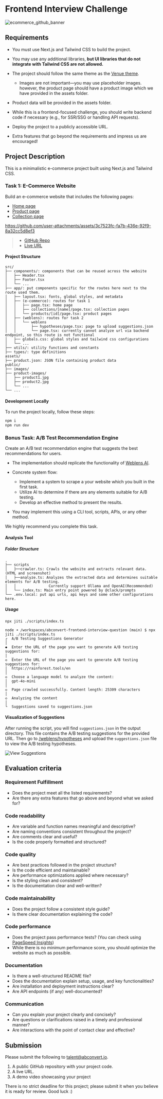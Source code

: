# Frontend Interview Challenge

![ecommerce_github_banner](https://github.com/user-attachments/assets/3018c781-0969-45a1-b8bb-3f638aa4260d)

## Requirements

- You must use Next.js and Tailwind CSS to build the project.

- You may use any additional libraries, **but UI libraries that do not integrate with Tailwind CSS are not allowed.**

- The project should follow the same theme as the [Venue theme](https://venue-theme-morning.myshopify.com/).

  - Images are not important—you may use placeholder images. however, the product page should have a product image which we have provided in the assets folder.

- Product data will be provided in the assets folder.

- While this is a frontend-focused challenge, you should write backend code if necessary (e.g., for SSR/SSG or handling API requests).

- Deploy the project to a publicly accessible URL.

- Extra features that go beyond the requirements and impress us are encouraged!

## Project Description

This is a minimalistic e-commerce project built using Next.js and Tailwind CSS.

### Task 1: E-Commerce Website

Build an e-commerce website that includes the following pages:

- [Home page](https://venue-theme-morning.myshopify.com/)
- [Product page](https://venue-theme-morning.myshopify.com/collections/accessories/products/copy-of-drift-hat)
- [Collection page](https://venue-theme-morning.myshopify.com/collections/accessories)

https://github.com/user-attachments/assets/3c7523fc-fa7b-436e-92f9-8a32cc5d8ef3
> - [GitHub Repo](https://github.com/rainforest-dev/abconvert-frontend-interview-question)
> - [Live URL](https://abconvert-frontend-interview-question.vercel.app/) 

#### Project Structure

```
src/
├── components/: components that can be reused across the website
│   ├── Header.tsx
│   ├── Footer.tsx
│   └── ...
├── app/: put components specific for the routes here next to the route used them.
│   ├── layout.tsx: fonts, global styles, and metadata
│   ├── (e-commerce): routes for task 1
│   │   ├── page.tsx: home page
│   │   ├── collections/[name]/page.tsx: collection pages
│   │   └── products/[id]/page.tsx: product pages
│   ├── (weblens): routes for task 2
│   │   └── weblens
│   │       ├── hypotheses/page.tsx: page to upload suggestions.json
│   │       └── page.tsx: currently cannot analyze url via backend endpoint, so this route is not functional
│   ├── globals.css: global styles and tailwind css configurations
│   └── ...
├── utils/: utility functions and constants
├── types/: type definitions
assets/
├── product.json: JSON file containing product data
public/
├── images/
├── product-images/
│   ├── product1.jpg
│   ├── product2.jpg
│   └── ...
└── ...
```

#### Development Locally

To run the project locally, follow these steps:

```bash
npm i
npm run dev
```

### Bonus Task: A/B Test Recommendation Engine

Create an A/B test recommendation engine that suggests the best recommendations for users.

- The implementation should replicate the functionality of [Weblens AI](https://weblens.ai/).

- Concrete system flow:

  - Implement a system to scrape a your website which you built in the first task.
  - Utilize AI to determine if there are any elements suitable for A/B testing.
  - Develop an effective method to present the results.

- You may implement this using a CLI tool, scripts, APIs, or any other method.

We highly recommend you complete this task.

#### Analysis Tool

##### Folder Structure

```
.
├── scripts
│   ├──crawler.ts: Crawls the website and extracts relevant data. (HTML and screenshot)
│   ├──analyze.ts: Analyzes the extracted data and determines suitable elements for A/B testing.
│   │               Currently support Ollama and OpenAI(Recommended)
│   └── index.ts: Main entry point powered by @clack/prompts
└── .env.local: put api urls, api keys and some other configurations here.
```

##### Usage

```bash
npx jiti ./scripts/index.ts
```

```
node ➜ /workspaces/abconvert-frontend-interview-question (main) $ npx jiti ./scripts/index.ts
┌  A/B Testing Suggestions Generator
│
◆  Enter the URL of the page you want to generate A/B testing suggestions for:
│  _
◇  Enter the URL of the page you want to generate A/B testing suggestions for:
│  https://rainforest.tools/en
│
◇  Choose a language model to analyze the content:
│  gpt-4o-mini
│
◇  Page crawled successfully. Content length: 25309 characters
│
◇  Analyzing the content
│
└  Suggestions saved to suggestions.json
```

#### Visualization of Suggestions

After running the script, you will find `suggestions.json` in the output directory. This file contains the A/B testing suggestions for the provided URL. Then go to [/weblens/hypotheses](https://abconvert-frontend-interview-question.vercel.app/weblens/hypotheses) and upload the `suggestions.json` file to view the A/B testing hypotheses.

![View Suggestions](./demos/images/view-suggestions.gif)

## Evaluation criteria

### Requirement Fulfillment

- Does the project meet all the listed requirements?
- Are there any extra features that go above and beyond what we asked for?

### Code readability

- Are variable and function names meaningful and descriptive?
- Are naming conventions consistent throughout the project?
- Are comments clear and useful?
- Is the code properly formatted and structured?

### Code quality

- Are best practices followed in the project structure?
- Is the code efficient and maintainable?
- Are performance optimizations applied where necessary?
- Is the styling clean and consistent?
- Is the documentation clear and well-written?

### Code maintainability

- Does the project follow a consistent style guide?
- Is there clear documentation explaining the code?

### Code performance

- Does the project pass performance tests? (You can check using [PageSpeed Insights](https://pagespeed.web.dev/))
- While there is no minimum performance score, you should optimize the website as much as possible.

### Documentation

- Is there a well-structured README file?
- Does the documentation explain setup, usage, and key functionalities?
- Are installation and deployment instructions clear?
- Are API endpoints (if any) well-documented?

### Communication

- Can you explain your project clearly and concisely?
- Are questions or clarifications raised in a timely and professional manner?
- Are interactions with the point of contact clear and effective?

## Submission

Please submit the following to talent@abconvert.io.

1. A public GitHub repository with your project code.
2. A live URL.
3. A demo video showcasing your project

There is no strict deadline for this project; please submit it when you believe it is ready for review.
Good luck :)
